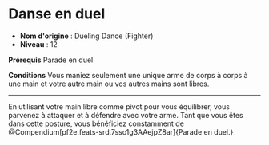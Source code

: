 # Danse en duel

 * **Nom d'origine** : Dueling Dance (Fighter)
 * **Niveau** : 12


<p><strong>Prérequis</strong> Parade en duel</p>
<p><strong>Conditions</strong> Vous maniez seulement une unique arme de corps à corps à une main et votre autre main ou vos autres mains sont libres.</p>
<hr>
<p>En utilisant votre main libre comme pivot pour vous équilibrer, vous parvenez à attaquer et à défendre avec votre arme. Tant que vous êtes dans cette posture, vous bénéficiez constamment de @Compendium[pf2e.feats-srd.7sso1g3AAejpZ8ar]{Parade en duel.}</p>